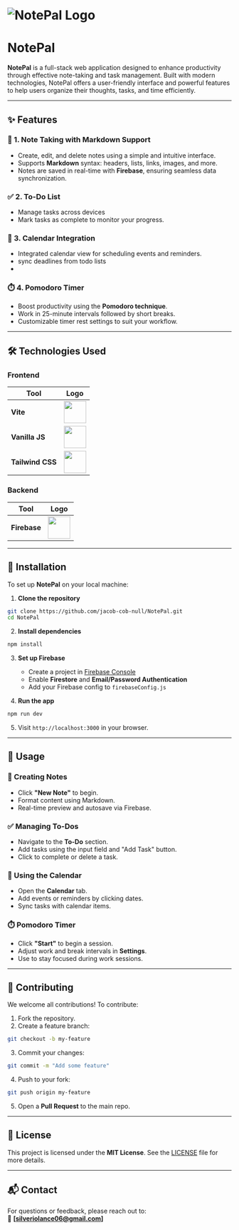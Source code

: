 # ![NotePal Logo](https://your-logo-url.com/logo.png)

# NotePal

**NotePal** is a full-stack web application designed to enhance productivity through effective note-taking and task management. Built with modern technologies, NotePal offers a user-friendly interface and powerful features to help users organize their thoughts, tasks, and time efficiently.

---

## ✨ Features

### 📝 1. Note Taking with Markdown Support
- Create, edit, and delete notes using a simple and intuitive interface.
- Supports **Markdown** syntax: headers, lists, links, images, and more.
- Notes are saved in real-time with **Firebase**, ensuring seamless data synchronization.

### ✅ 2. To-Do List
- Manage tasks across devices
- Mark tasks as complete to monitor your progress.


### 📅 3. Calendar Integration
- Integrated calendar view for scheduling events and reminders.
- sync deadlines from todo lists
- 
### ⏱️ 4. Pomodoro Timer
- Boost productivity using the **Pomodoro technique**.
- Work in 25-minute intervals followed by short breaks.
- Customizable timer rest settings to suit your workflow.

---

## 🛠️ Technologies Used

### Frontend

| Tool              | Logo |
|-------------------|------|
| **Vite**          | <img src="https://vitejs.dev/logo.svg" height="50" /> |
| **Vanilla JS**    | <img src="https://upload.wikimedia.org/wikipedia/commons/6/6a/JavaScript-logo.png" height="50" /> |
| **Tailwind CSS**  | <img src="https://upload.wikimedia.org/wikipedia/commons/d/d5/Tailwind_CSS_Logo.svg" height="50" /> |

### Backend

| Tool              | Logo |
|-------------------|------|
| **Firebase**      | <img src="https://firebase.google.com/downloads/brand-guidelines/PNG/logo-vertical.png" height="50" /> |

---

## 🚀 Installation

To set up **NotePal** on your local machine:

1. **Clone the repository**

```bash
git clone https://github.com/jacob-cob-null/NotePal.git
cd NotePal
```

2. **Install dependencies**

```bash
npm install
```

3. **Set up Firebase**
   - Create a project in [Firebase Console](https://console.firebase.google.com/)
   - Enable **Firestore** and **Email/Password Authentication**
   - Add your Firebase config to `firebaseConfig.js`

4. **Run the app**

```bash
npm run dev
```

5. Visit `http://localhost:3000` in your browser.

---

## 📖 Usage

### 📝 Creating Notes
- Click **"New Note"** to begin.
- Format content using Markdown.
- Real-time preview and autosave via Firebase.

### ✅ Managing To-Dos
- Navigate to the **To-Do** section.
- Add tasks using the input field and "Add Task" button.
- Click to complete or delete a task.

### 📅 Using the Calendar
- Open the **Calendar** tab.
- Add events or reminders by clicking dates.
- Sync tasks with calendar items.

### ⏱️ Pomodoro Timer
- Click **"Start"** to begin a session.
- Adjust work and break intervals in **Settings**.
- Use to stay focused during work sessions.

---

## 🤝 Contributing

We welcome all contributions! To contribute:

1. Fork the repository.
2. Create a feature branch:

```bash
git checkout -b my-feature
```

3. Commit your changes:

```bash
git commit -m "Add some feature"
```

4. Push to your fork:

```bash
git push origin my-feature
```

5. Open a **Pull Request** to the main repo.

---

## 📄 License

This project is licensed under the **MIT License**. See the [LICENSE](LICENSE) file for more details.

---

## 📬 Contact

For questions or feedback, please reach out to:  
📧 **[silveriolance06@gmail.com]**
